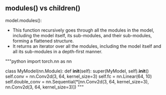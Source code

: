 ## modules() vs children()

model.modules():
* This function recursively goes through all the modules in the model, including the model itself, its sub-modules, and their sub-modules, forming a flattened structure. <br>
* It returns an iterator over all the modules, including the model itself and all its sub-modules in a depth-first manner. <br>

"""python
import torch.nn as nn

class MyModel(nn.Module):
    def __init__(self):
        super(MyModel, self).__init__()
        self.conv = nn.Conv2d(3, 64, kernel_size=3)
        self.fc = nn.Linear(64, 10)
        self.double_conv = nn.Sequential(*[nn.Conv2d(3, 64, kernel_size=3),
                                nn.Conv2d(3, 64, kernel_size=3)])
"""
